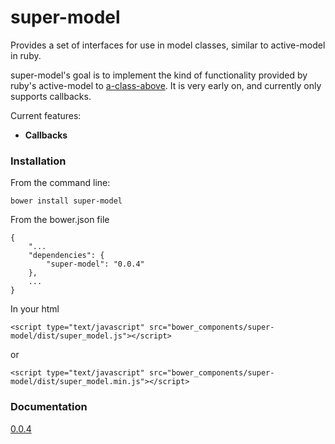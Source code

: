 # super-model

Provides a set of interfaces for use in model classes, similar to active-model in ruby.

super-model's goal is to implement the kind of functionality provided by ruby's active-model to
[a-class-above](https://github.com/pedago/a-class-above).  It is very early on, and currently
only supports callbacks. 

Current features:

 * **Callbacks**

### Installation

From the command line:
    
    bower install super-model

From the bower.json file
    
    {
	    "...
	    "dependencies": {
	        "super-model": "0.0.4"
	    },
		...
	}
	
In your html

    <script type="text/javascript" src="bower_components/super-model/dist/super_model.js"></script>
or

    <script type="text/javascript" src="bower_components/super-model/dist/super_model.min.js"></script>

### Documentation

[0.0.4](http://www.pedago.com/super-model/docs/0.0.4)